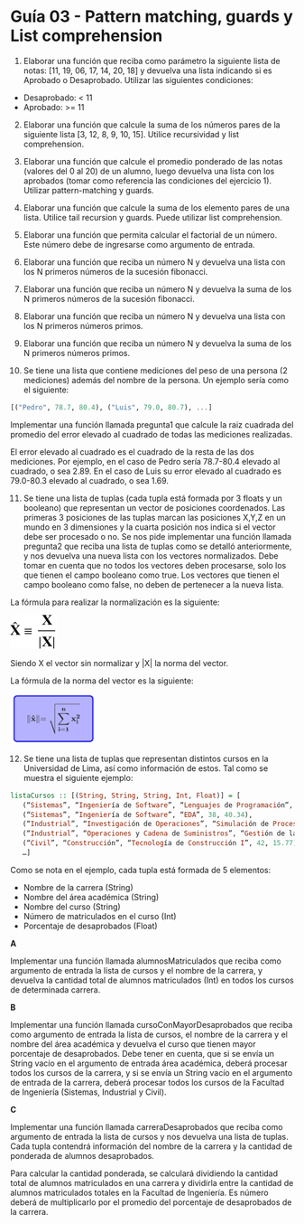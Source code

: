# Guía 03 - Pattern matching, guards y List comprehension

1. Elaborar una función que reciba como parámetro la siguiente lista de notas: [11, 19, 06, 17, 14, 20, 18] y devuelva una lista indicando si es Aprobado o Desaprobado. Utilizar las siguientes condiciones:

- Desaprobado: < 11
- Aprobado: >= 11

2. Elaborar una función que calcule la suma de los números pares de la siguiente lista [3, 12, 8, 9, 10, 15]. Utilice recursividad y list comprehension.

3. Elaborar una función que calcule el promedio ponderado de las notas (valores del 0 al 20) de un alumno, luego devuelva una lista con los aprobados (tomar como referencia las condiciones del ejercicio 1). Utilizar pattern-matching y guards.

4. Elaborar una función que calcule la suma de los elemento pares de una lista. Utilice tail recursion y guards. Puede utilizar list comprehension.

5. Elaborar una función que permita calcular el factorial de un número. Este número debe de ingresarse como argumento de entrada.

6. Elaborar una función que reciba un número N y devuelva una lista con los N primeros números de la sucesión fibonacci.

7. Elaborar una función que reciba un número N y devuelva la suma de los N primeros números de la sucesión fibonacci.

8. Elaborar una función que reciba un número N y devuelva una lista con los N primeros números primos.

9. Elaborar una función que reciba un número N y devuelva la suma de los N primeros números primos.

10. Se tiene una lista que contiene mediciones del peso de una persona (2 mediciones) además del nombre de la persona.
Un ejemplo sería como el siguiente:

``` haskell
[("Pedro", 78.7, 80.4), ("Luis", 79.0, 80.7), ...]
```

Implementar una función llamada pregunta1 que calcule la raiz cuadrada del promedio del error elevado al cuadrado de todas las mediciones realizadas.

El error elevado al cuadrado es el cuadrado de la resta de las dos mediciones. Por ejemplo, en el caso de Pedro sería 78.7-80.4 elevado al cuadrado, o sea 2.89. En el caso de Luis su error elevado al cuadrado es 79.0-80.3 elevado al cuadrado, o sea 1.69.

11. Se tiene una lista de tuplas (cada tupla está formada por 3 floats y un booleano) que representan un vector de posiciones coordenados. Las primeras 3 posiciones de las tuplas marcan las posiciones X,Y,Z en un mundo en 3 dimensiones y la cuarta posición nos indica si el vector debe ser procesado o no. Se nos pide implementar una función llamada pregunta2 que reciba una lista de tuplas como se detalló anteriormente, y nos devuelva una nueva lista con los vectores normalizados. Debe tomar en cuenta que no todos los vectores deben procesarse, solo los que tienen el campo booleano como true. Los vectores que tienen el campo booleano como false, no deben de pertenecer a la nueva lista.

La fórmula para realizar la normalización es la siguiente:

![formula 1](./recursos/normalizacion.png)

Siendo X el vector sin normalizar y |X| la norma del vector.

La fórmula de la norma del vector es la siguiente:

![formula 1](./recursos/norma.png)

12. Se tiene una lista de tuplas que representan distintos cursos en la Universidad de Lima, así como información de estos. Tal como se muestra el siguiente ejemplo:

```haskell
listaCursos :: [(String, String, String, Int, Float)] = [
   (“Sistemas”, “Ingeniería de Software”, “Lenguajes de Programación”, 40, 12.34),
   (“Sistemas”, “Ingeniería de Software”, “EDA”, 38, 40.34),
   (“Industrial”, “Investigación de Operaciones”, “Simulación de Procesos”, 42, 30.34),
   (“Industrial”, “Operaciones y Cadena de Suministros”, “Gestión de la Demanda”, 40, 12.34),
   (“Civil”, “Construcción”, “Tecnología de Construcción I”, 42, 15.77)
   …]
```

Como se nota en el ejemplo, cada tupla está formada de 5 elementos:

- Nombre de la carrera (String)
- Nombre del área académica (String)
- Nombre del curso (String)
- Número de matriculados en el curso (Int)
- Porcentaje de desaprobados (Float)

**A**

Implementar una función llamada alumnosMatriculados que reciba como argumento de entrada la lista de cursos y el nombre de la carrera, y devuelva la cantidad total de alumnos matriculados (Int) en todos los cursos de determinada carrera.

**B**

Implementar una función llamada cursoConMayorDesaprobados que reciba como argumento de entrada la lista de cursos, el nombre de la carrera y el nombre del área académica y devuelva el curso que tienen mayor porcentaje de desaprobados. Debe tener en cuenta, que si se envía un String vacío en el argumento de entrada área académica, deberá procesar todos los cursos de la carrera, y si se envía un String vacío en el argumento de entrada de la carrera, deberá procesar todos los cursos de la Facultad de Ingeniería (Sistemas, Industrial y Civil).

**C**

Implementar una función llamada carreraDesaprobados que reciba como argumento de entrada la lista de cursos y nos devuelva una lista de tuplas. Cada tupla contendrá información del nombre de la carrera y la cantidad de ponderada de alumnos desaprobados.

Para calcular la cantidad ponderada, se calculará dividiendo la cantidad total de alumnos matriculados en una carrera y dividirla entre la cantidad de alumnos matriculados totales en la Facultad de Ingeniería. Es número deberá de multiplicarlo por el promedio del porcentaje de desaprobados de la carrera.
